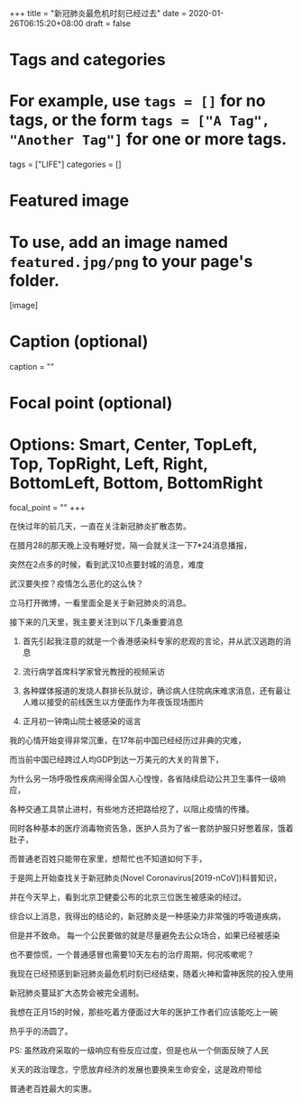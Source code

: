 +++
title = "新冠肺炎最危机时刻已经过去"
date = 2020-01-26T06:15:20+08:00
draft = false

# Tags and categories
# For example, use `tags = []` for no tags, or the form `tags = ["A Tag", "Another Tag"]` for one or more tags.
tags = ["LIFE"]
categories = []

# Featured image
# To use, add an image named `featured.jpg/png` to your page's folder. 
[image]
  # Caption (optional)
  caption = ""

  # Focal point (optional)
  # Options: Smart, Center, TopLeft, Top, TopRight, Left, Right, BottomLeft, Bottom, BottomRight
  focal_point = ""
+++

在快过年的前几天，一直在关注新冠肺炎扩散态势。

在腊月28的那天晚上没有睡好觉，隔一会就关注一下7*24消息播报，

突然在2点多的时候，看到武汉10点要封城的消息，难度

武汉要失控？疫情怎么恶化的这么快？

立马打开微博，一看里面全是关于新冠肺炎的消息。

接下来的几天里，我主要关注到以下几条重要消息

1. 首先引起我注意的就是一个香港感染科专家的悲观的言论，并从武汉逃跑的消息

2. 流行病学首席科学家曾光教授的视频采访

3. 各种媒体报道的发烧人群排长队就诊，确诊病人住院病床难求消息，还有最让人难以接受的前线医生以方便面作为年夜饭现场图片

4. 正月初一钟南山院士被感染的谣言

我的心情开始变得非常沉重，在17年前中国已经经历过非典的灾难，

而当前中国已经跨过人均GDP到达一万美元的大关的背景下，

为什么另一场呼吸性疾病闹得全国人心惶惶，各省陆续启动公共卫生事件一级响应，

各种交通工具禁止进村，有些地方还把路给挖了，以阻止疫情的传播。

同时各种基本的医疗消毒物资告急，医护人员为了省一套防护服只好憋着尿，饿着肚子，

而普通老百姓只能带在家里，想帮忙也不知道如何下手，

于是网上开始查找关于新冠肺炎(Novel Coronavirus[2019-nCoV])科普知识，

并在今天早上，看到北京卫健委公布的北京三位医生被感染的经过。

综合以上消息，我得出的结论的，新冠肺炎是一种感染力非常强的呼吸道疾病，

但是并不致命。 每一个公民要做的就是尽量避免去公众场合，如果已经被感染

也不要惊慌，一个普通感冒也需要10天左右的治疗周期，何况咳嗽呢？

我现在已经预感到新冠肺炎最危机时刻已经结束，随着火神和雷神医院的投入使用

新冠肺炎蔓延扩大态势会被完全遏制。

我想在正月15的时候，那些吃着方便面过大年的医护工作者们应该能吃上一碗

热乎乎的汤圆了。

PS: 虽然政府采取的一级响应有些反应过度，但是也从一个侧面反映了人民

关天的政治理念，宁愿放弃经济的发展也要换来生命安全，这是政府带给

普通老百姓最大的实惠。






